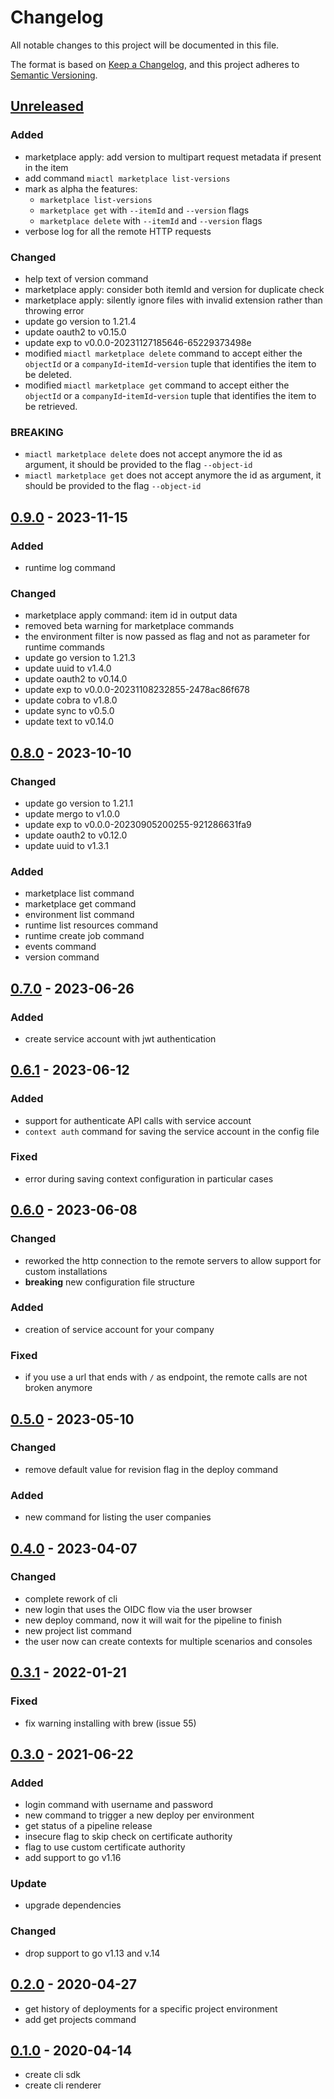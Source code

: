 # Changelog

All notable changes to this project will be documented in this file.

The format is based on [Keep a Changelog](https://keepachangelog.com/en/1.0.0/),
and this project adheres to [Semantic Versioning](https://semver.org/spec/v2.0.0.html).

## [Unreleased]

### Added

- marketplace apply: add version to multipart request metadata if present in the item
- add command `miactl marketplace list-versions`
- mark as alpha the features:
  - `marketplace list-versions`
  - `marketplace get` with `--itemId` and `--version` flags
  - `marketplace delete` with `--itemId` and `--version` flags
- verbose log for all the remote HTTP requests

### Changed

- help text of version command
- marketplace apply: consider both itemId and version for duplicate check
- marketplace apply: silently ignore files with invalid extension rather than throwing error
- update go version to 1.21.4
- update oauth2 to v0.15.0
- update exp to v0.0.0-20231127185646-65229373498e
- modified `miactl marketplace delete` command to accept either the `objectId` or a `companyId`-`itemId`-`version`
	tuple that identifies the item to be deleted.
- modified `miactl marketplace get` command to accept either the `objectId` or a `companyId`-`itemId`-`version` tuple
	that identifies the item to be retrieved.

### BREAKING

- `miactl marketplace delete` does not accept anymore the id as argument, it should be provided to the flag `--object-id`
- `miactl marketplace get` does not accept anymore the id as argument, it should be provided to the flag `--object-id`

## [0.9.0] - 2023-11-15

### Added

- runtime log command

### Changed

- marketplace apply command: item id in output data
- removed beta warning for marketplace commands
- the environment filter is now passed as flag and not as parameter for runtime commands
- update go version to 1.21.3
- update uuid to v1.4.0
- update oauth2 to v0.14.0
- update exp to v0.0.0-20231108232855-2478ac86f678
- update cobra to v1.8.0
- update sync to v0.5.0
- update text to v0.14.0

## [0.8.0] - 2023-10-10

### Changed

- update go version to 1.21.1
- update mergo to v1.0.0
- update exp to v0.0.0-20230905200255-921286631fa9
- update oauth2 to v0.12.0
- update uuid to v1.3.1

### Added

- marketplace list command
- marketplace get command
- environment list command
- runtime list resources command
- runtime create job command
- events command
- version command

## [0.7.0] - 2023-06-26

### Added

- create service account with jwt authentication

## [0.6.1] - 2023-06-12

### Added

- support for authenticate API calls with service account
- `context auth` command for saving the service account in the config file

### Fixed

- error during saving context configuration in particular cases

## [0.6.0] - 2023-06-08

### Changed

- reworked the http connection to the remote servers to allow support for custom installations
- **breaking** new configuration file structure

### Added

- creation of service account for your company

### Fixed

- if you use a url that ends with `/` as endpoint, the remote calls are not broken anymore

## [0.5.0] - 2023-05-10

### Changed

- remove default value for revision flag in the deploy command

### Added

- new command for listing the user companies

## [0.4.0] - 2023-04-07

### Changed

- complete rework of cli
- new login that uses the OIDC flow via the user browser
- new deploy command, now it will wait for the pipeline to finish
- new project list command
- the user now can create contexts for multiple scenarios and consoles

## [0.3.1] - 2022-01-21

### Fixed

- fix warning installing with brew (issue 55)

## [0.3.0] - 2021-06-22

### Added

- login command with username and password
- new command to trigger a new deploy per environment
- get status of a pipeline release
- insecure flag to skip check on certificate authority
- flag to use custom certificate authority
- add support to go v1.16

### Update

- upgrade dependencies

### Changed

- drop support to go v1.13 and v.14

## [0.2.0] - 2020-04-27

- get history of deployments for a specific project environment
- add get projects command

## [0.1.0] - 2020-04-14

- create cli sdk
- create cli renderer

[unreleased]: https://github.com/mia-platform/miactl/compare/v0.9.0...HEAD
[0.9.0]: https://github.com/mia-platform/miactl/compare/v0.8.0...v0.9.0
[0.8.0]: https://github.com/mia-platform/miactl/compare/v0.7.0...v0.8.0
[0.7.0]: https://github.com/mia-platform/miactl/compare/v0.6.1...v0.7.0
[0.6.1]: https://github.com/mia-platform/miactl/compare/v0.6.0...v0.6.1
[0.6.0]: https://github.com/mia-platform/miactl/compare/v0.5.0...v0.6.0
[0.5.0]: https://github.com/mia-platform/miactl/compare/v0.4.0...v0.5.0
[0.4.0]: https://github.com/mia-platform/miactl/compare/v0.3.1...v0.4.0
[0.3.1]: https://github.com/mia-platform/miactl/compare/v0.3.0...v0.3.1
[0.3.0]: https://github.com/mia-platform/miactl/compare/v0.2.0...v0.3.0
[0.2.0]: https://github.com/mia-platform/miactl/compare/v0.1.0...v0.2.0
[0.1.0]: https://github.com/mia-platform/miactl/releases/tag/v0.1.0
